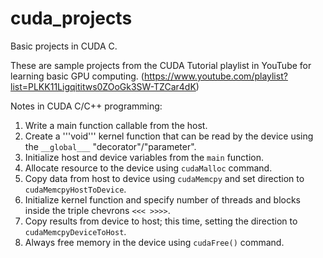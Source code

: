 # cuda_projects
Basic projects in CUDA C. 


These are sample projects from the CUDA Tutorial playlist in YouTube for learning basic GPU computing. 
(https://www.youtube.com/playlist?list=PLKK11Ligqititws0ZOoGk3SW-TZCar4dK)

Notes in CUDA C/C++ programming:
1. Write a main function callable from the host. 
2. Create a '''void''' kernel function that can be read by the device using the ```__global___``` "decorator"/"parameter".
3. Initialize host and device variables from the ```main``` function. 
4. Allocate resource to the device using ```cudaMalloc``` command.
5. Copy data from host to device using ```cudaMemcpy``` and set direction to ```cudaMemcpyHostToDevice```.
6. Initialize kernel function and specify number of threads and blocks inside the triple chevrons ```<<< >>>>```. 
7. Copy results from device to host; this time, setting the direction to ```cudaMemcpyDeviceToHost```.
8. Always free memory in the device using ```cudaFree()``` command.
